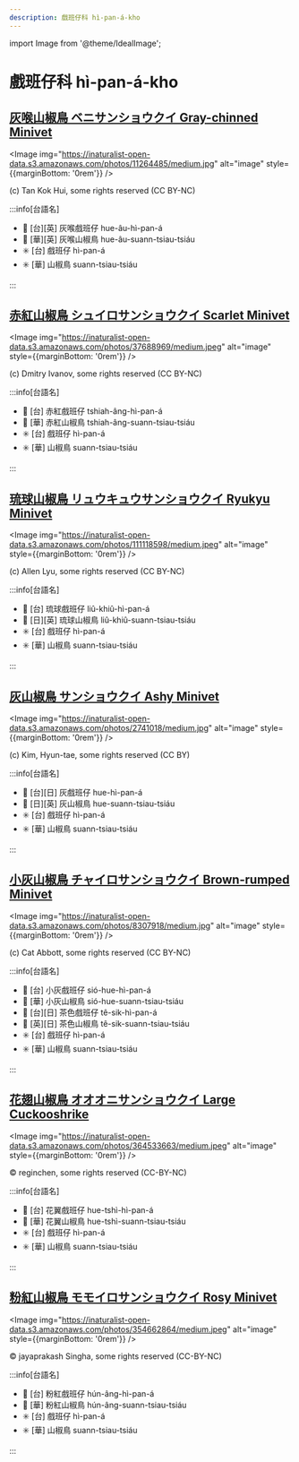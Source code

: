 ```yaml
---
description: 戲班仔科 hì-pan-á-kho
---
```


import Image from '@theme/IdealImage';

# 戲班仔科 hì-pan-á-kho

## [灰喉山椒鳥 ベニサンショウクイ Gray-chinned Minivet](https://ebird.org/species/gycmin1)

<Image img="https://inaturalist-open-data.s3.amazonaws.com/photos/11264485/medium.jpg" alt="image" style={{marginBottom: '0rem'}} />

<p className="image-caption">
(c) Tan Kok Hui, some rights reserved (CC BY-NC)
</p>

:::info[台語名]

- 🎯 [台][英] 灰喉戲班仔 hue-âu-hì-pan-á
- 🎯 [華][英] 灰喉山椒鳥 hue-âu-suann-tsiau-tsiáu
- ✳️ [台] 戲班仔 hì-pan-á
- ✳️ [華] 山椒鳥 suann-tsiau-tsiáu

:::

## [赤紅山椒鳥 シュイロサンショウクイ Scarlet Minivet](https://ebird.org/species/scamin1)

<Image img="https://inaturalist-open-data.s3.amazonaws.com/photos/37688969/medium.jpeg" alt="image" style={{marginBottom: '0rem'}} />

<p className="image-caption">
(c) Dmitry Ivanov, some rights reserved (CC BY-NC)
</p>

:::info[台語名]

- 🎯 [台] 赤紅戲班仔 tshiah-âng-hì-pan-á
- 🎯 [華] 赤紅山椒鳥 tshiah-âng-suann-tsiau-tsiáu
- ✳️ [台] 戲班仔 hì-pan-á
- ✳️ [華] 山椒鳥 suann-tsiau-tsiáu

:::

## [琉球山椒鳥 リュウキュウサンショウクイ Ryukyu Minivet](https://ebird.org/species/ryumin1)

<Image img="https://inaturalist-open-data.s3.amazonaws.com/photos/111118598/medium.jpeg" alt="image" style={{marginBottom: '0rem'}} />

<p className="image-caption">
(c) Allen Lyu, some rights reserved (CC BY-NC)
</p>

:::info[台語名]

- 🎯 [台] 琉球戲班仔 liû-khiû-hì-pan-á
- 🎯 [日][英] 琉球山椒鳥 liû-khiû-suann-tsiau-tsiáu
- ✳️ [台] 戲班仔 hì-pan-á
- ✳️ [華] 山椒鳥 suann-tsiau-tsiáu

:::

## [灰山椒鳥 サンショウクイ Ashy Minivet](https://ebird.org/species/ashmin1/)

<Image img="https://inaturalist-open-data.s3.amazonaws.com/photos/2741018/medium.jpg" alt="image" style={{marginBottom: '0rem'}} />

<p className="image-caption">
(c) Kim, Hyun-tae, some rights reserved (CC BY)
</p>

:::info[台語名]

- 🎯 [台][日] 灰戲班仔 hue-hì-pan-á
- 🎯 [日][英] 灰山椒鳥 hue-suann-tsiau-tsiáu
- ✳️ [台] 戲班仔 hì-pan-á
- ✳️ [華] 山椒鳥 suann-tsiau-tsiáu

:::

## [小灰山椒鳥 チャイロサンショウクイ Brown-rumped Minivet](https://ebird.org/species/brrmin1)

<Image img="https://inaturalist-open-data.s3.amazonaws.com/photos/8307918/medium.jpg" alt="image" style={{marginBottom: '0rem'}} />

<p className="image-caption">
(c) Cat Abbott, some rights reserved (CC BY-NC)
</p>

:::info[台語名]

- 🎯 [台] 小灰戲班仔 sió-hue-hì-pan-á
- 🎯 [華] 小灰山椒鳥 sió-hue-suann-tsiau-tsiáu
- 🎯 [台][日] 茶色戲班仔 tê-sik-hì-pan-á
- 🎯 [英][日] 茶色山椒鳥 tê-sik-suann-tsiau-tsiáu
- ✳️ [台] 戲班仔 hì-pan-á
- ✳️ [華] 山椒鳥 suann-tsiau-tsiáu

:::

## [花翅山椒鳥 オオオニサンショウクイ Large Cuckooshrike](https://ebird.org/species/larcus1)

<Image img="https://inaturalist-open-data.s3.amazonaws.com/photos/364533663/medium.jpeg" alt="image" style={{marginBottom: '0rem'}} />

<p className="image-caption">
© reginchen, some rights reserved (CC-BY-NC)
</p>

:::info[台語名]

- 🎯 [台] 花翼戲班仔 hue-tshì-hì-pan-á
- 🎯 [華] 花翼山椒鳥 hue-tshì-suann-tsiau-tsiáu
- ✳️ [台] 戲班仔 hì-pan-á
- ✳️ [華] 山椒鳥 suann-tsiau-tsiáu

:::

## [粉紅山椒鳥 モモイロサンショウクイ Rosy Minivet](https://ebird.org/species/rosmin1)

<Image img="https://inaturalist-open-data.s3.amazonaws.com/photos/354662864/medium.jpeg" alt="image" style={{marginBottom: '0rem'}} />

<p className="image-caption">
© jayaprakash Singha, some rights reserved (CC-BY-NC)
</p>

:::info[台語名]

- 🎯 [台] 粉紅戲班仔 hún-âng-hì-pan-á
- 🎯 [華] 粉紅山椒鳥 hún-âng-suann-tsiau-tsiáu
- ✳️ [台] 戲班仔 hì-pan-á
- ✳️ [華] 山椒鳥 suann-tsiau-tsiáu

:::
